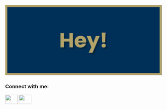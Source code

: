 [![MasterHead](banner.png)](https://github.com/coopergrant1/coopergrant1)

<h3 align="left">Connect with me:</h3>

<p align="left">
<a href="https://www.linkedin.com/in/coopergrant1" target="blank"><img align="center" src="https://cdn.jsdelivr.net/npm/simple-icons@3.0.1/icons/linkedin.svg" alt="" height="30" width="40" color="lightgray"/></a>
<a href="https://www.instagram.com/cooper_grantt/" target="blank"><img align="center" src="https://cdn.jsdelivr.net/npm/simple-icons@3.0.1/icons/instagram.svg" alt="" height="30" width="40" color="lightgray"/></a>
</p>
